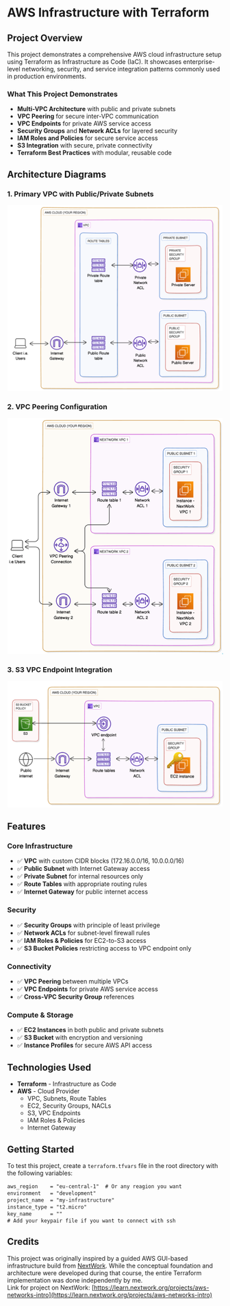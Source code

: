 # AWS Infrastructure with Terraform

## Project Overview

This project demonstrates a comprehensive AWS cloud infrastructure setup using Terraform as Infrastructure as Code (IaC). It showcases enterprise-level networking, security, and service integration patterns commonly used in production environments.

### What This Project Demonstrates

- **Multi-VPC Architecture** with public and private subnets
- **VPC Peering** for secure inter-VPC communication
- **VPC Endpoints** for private AWS service access
- **Security Groups** and **Network ACLs** for layered security
- **IAM Roles and Policies** for secure service access
- **S3 Integration** with secure, private connectivity
- **Terraform Best Practices** with modular, reusable code

## Architecture Diagrams

### 1. Primary VPC with Public/Private Subnets
![Primary VPC Architecture](./images/vpc.png)


### 2. VPC Peering Configuration
![VPC Peering](./images/vpc-peering.png)


### 3. S3 VPC Endpoint Integration
![S3 VPC Endpoint](./images/vpc-endpoint.png)


## Features

### Core Infrastructure
- ✅ **VPC** with custom CIDR blocks (172.16.0.0/16, 10.0.0.0/16)
- ✅ **Public Subnet** with Internet Gateway access
- ✅ **Private Subnet** for internal resources only
- ✅ **Route Tables** with appropriate routing rules
- ✅ **Internet Gateway** for public internet access

### Security
- ✅ **Security Groups** with principle of least privilege
- ✅ **Network ACLs** for subnet-level firewall rules
- ✅ **IAM Roles & Policies** for EC2-to-S3 access
- ✅ **S3 Bucket Policies** restricting access to VPC endpoint only

### Connectivity
- ✅ **VPC Peering** between multiple VPCs
- ✅ **VPC Endpoints** for private AWS service access
- ✅ **Cross-VPC Security Group** references

### Compute & Storage
- ✅ **EC2 Instances** in both public and private subnets
- ✅ **S3 Bucket** with encryption and versioning
- ✅ **Instance Profiles** for secure AWS API access


## Technologies Used

- **Terraform** - Infrastructure as Code
- **AWS** - Cloud Provider
  - VPC, Subnets, Route Tables
  - EC2, Security Groups, NACLs
  - S3, VPC Endpoints
  - IAM Roles & Policies
  - Internet Gateway

## Getting Started

To test this project, create a `terraform.tfvars` file in the root directory with the following variables:

```hcl
aws_region    = "eu-central-1"  # Or any reagion you want
environment   = "development"
project_name  = "my-infrastructure"
instance_type = "t2.micro"
key_name      = ""
# Add your keypair file if you want to connect with ssh
```

## Credits

This project was originally inspired by a guided AWS GUI-based infrastructure build from [NextWork](https://www.nextwork.org/). While the conceptual foundation and architecture were developed during that course, the entire Terraform implementation was done independently by me. \
Link for project on NextWork: [https://learn.nextwork.org/projects/aws-networks-intro](https://learn.nextwork.org/projects/aws-networks-intro)
